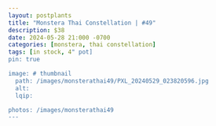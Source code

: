 ```yaml
---
layout: postplants
title: "Monstera Thai Constellation | #49"
description: $38
date: 2024-05-28 21:000 -0700
categories: [monstera, thai constellation]
tags: [in stock, 4" pot]
pin: true

image: # thumbnail
  path: /images/monsterathai49/PXL_20240529_023820596.jpg
  alt:
  lqip:

photos: /images/monsterathai49
---
```

